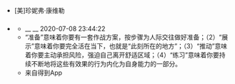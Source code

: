 - [美]珍妮弗·康维勒
- ### 
    - __ __ 2020-07-08 23:44:22
    - “准备”意味着你要有一套作战方案，按步骤为人际交往做好准备；（2）“展示”意味着你要完全活在当下，也就是“此刻所在的地方”；（3）“推动”意味着你要主动承担风险，强迫自己离开舒适区域；（4）“练习”意味着你要持续不断地将这些有效果的行为内化为自身能力的一部分。
    - 来自得到App
